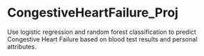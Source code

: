 # CongestiveHeartFailure_Proj
Use logistic regression and random forest classification to predict Congestive Heart Failure based on blood test results and personal attributes.
